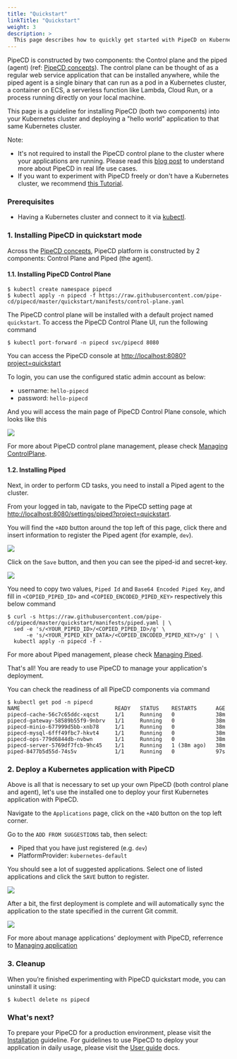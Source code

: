 ```yaml
---
title: "Quickstart"
linkTitle: "Quickstart"
weight: 3
description: >
  This page describes how to quickly get started with PipeCD on Kubernetes.
---
```


PipeCD is constructed by two components: the Control plane and the piped (agent) (ref: [PipeCD concepts](../concepts/)). The control plane can be thought of as a regular web service application that can be installed anywhere, while the piped agent is a single binary that can run as a pod in a Kubernetes cluster, a container on ECS, a serverless function like Lambda, Cloud Run, or a process running directly on your local machine.

This page is a guideline for installing PipeCD (both two components) into your Kubernetes cluster and deploying a "hello world" application to that same Kubernetes cluster.

Note:

- It's not required to install the PipeCD control plane to the cluster where your applications are running. Please read this [blog post](/blog/2021/12/29/pipecd-best-practice-01-operate-your-own-pipecd-cluster/) to understand more about PipeCD in real life use cases.
- If you want to experiment with PipeCD freely or don't have a Kubernetes cluster, we recommend [this Tutorial](https://github.com/pipe-cd/tutorial).

### Prerequisites
- Having a Kubernetes cluster and connect to it via [kubectl](https://kubernetes.io/docs/tasks/tools/install-kubectl/).

### 1. Installing PipeCD in quickstart mode

Across the [PipeCD concepts](/docs/concepts/), PipeCD platform is constructed by 2 components: Control Plane and Piped (the agent).

#### 1.1. Installing PipeCD Control Plane

```console
$ kubectl create namespace pipecd
$ kubectl apply -n pipecd -f https://raw.githubusercontent.com/pipe-cd/pipecd/master/quickstart/manifests/control-plane.yaml
```

The PipeCD control plane will be installed with a default project named `quickstart`. To access the PipeCD Control Plane UI, run the following command

```console
$ kubectl port-forward -n pipecd svc/pipecd 8080
```

You can access the PipeCD console at [http://localhost:8080?project=quickstart](http://localhost:8080?project=quickstart)

To login, you can use the configured static admin account as below:
- username: `hello-pipecd`
- password: `hello-pipecd`

And you will access the main page of PipeCD Control Plane console, which looks like this

![](/images/pipecd-control-plane-mainpage.png)

For more about PipeCD control plane management, please check [Managing ControlPlane](/docs/user-guide/managing-controlplane/).

#### 1.2. Installing Piped

Next, in order to perform CD tasks, you need to install a Piped agent to the cluster.

From your logged in tab, navigate to the PipeCD setting page at [http://localhost:8080/settings/piped?project=quickstart](http://localhost:8080/settings/piped?project=quickstart).

You will find the `+ADD` button around the top left of this page, click there and insert information to register the Piped agent (for example, `dev`).

![](/images/quickstart-adding-piped.png)

Click on the `Save` button, and then you can see the piped-id and secret-key.

![](/images/quickstart-piped-registered.png)

You need to copy two values, `Piped Id` and `Base64 Encoded Piped Key`, and fill in `<COPIED_PIPED_ID>` and `<COPIED_ENCODED_PIPED_KEY>` respectively this below command

```console
$ curl -s https://raw.githubusercontent.com/pipe-cd/pipecd/master/quickstart/manifests/piped.yaml | \
  sed -e 's/<YOUR_PIPED_ID>/<COPIED_PIPED_ID>/g' \
      -e 's/<YOUR_PIPED_KEY_DATA>/<COPIED_ENCODED_PIPED_KEY>/g' | \
  kubectl apply -n pipecd -f -
```

For more about Piped management, please check [Managing Piped](/docs/user-guide/managing-piped/).

That's all! You are ready to use PipeCD to manage your application's deployment.

You can check the readiness of all PipeCD components via command

```console
$ kubectl get pod -n pipecd
NAME                              READY   STATUS    RESTARTS      AGE
pipecd-cache-56c7c65ddc-xqcst     1/1     Running   0             38m
pipecd-gateway-58589b55f9-9nbrv   1/1     Running   0             38m
pipecd-minio-677999d5bb-xnb78     1/1     Running   0             38m
pipecd-mysql-6fff49fbc7-hkvt4     1/1     Running   0             38m
pipecd-ops-779d6844db-nvbwn       1/1     Running   0             38m
pipecd-server-5769df7fcb-9hc45    1/1     Running   1 (38m ago)   38m
piped-8477b5d55d-74s5v            1/1     Running   0             97s
```

### 2. Deploy a Kubernetes application with PipeCD

Above is all that is necessary to set up your own PipeCD (both control plane and agent), let's use the installed one to deploy your first Kubernetes application with PipeCD.

Navigate to the `Applications` page, click on the `+ADD` button on the top left corner.

Go to the `ADD FROM SUGGESTIONS` tab, then select:
- Piped that you have just registered (e.g. `dev`)
- PlatformProvider: `kubernetes-default`

You should see a lot of suggested applications. Select one of listed applications and click the `SAVE` button to register.

![](/images/quickstart-adding-application-from-suggestions.png)

After a bit, the first deployment is complete and will automatically sync the application to the state specified in the current Git commit.

![](/images/quickstart-first-deployment.png)

For more about manage applications' deployment with PipeCD, referrence to [Managing application](/docs/user-guide/managing-application/)

### 3. Cleanup
When you’re finished experimenting with PipeCD quickstart mode, you can uninstall it using:

``` console
$ kubectl delete ns pipecd
```

### What's next?

To prepare your PipeCD for a production environment, please visit the [Installation](../installation/) guideline. For guidelines to use PipeCD to deploy your application in daily usage, please visit the [User guide](../user-guide/) docs.
